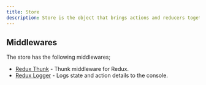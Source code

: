 ```yaml
---
title: Store
description: Store is the object that brings actions and reducers together.
---
```


## Middlewares

The store has the following middlewares;

* [Redux Thunk](https://github.com/reduxjs/redux-thunk) - Thunk middleware for Redux.
* [Redux Logger](https://github.com/LogRocket/redux-logger) - Logs state and action details to the console.
